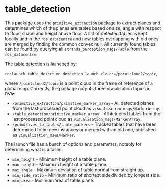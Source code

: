 table_detection
==============

This package uses the `primitive_extraction` package to extract planes and determines which of the planes are tables
based on size, angle with respect to floor, shape and height above floor. A list of detected tables is kept locally
and in the `ros_datacentre` and new tables overlapping with old ones are merged by finding the common convex hull.
All currently found tables can be found by querying all `strands_perception_msgs/Table` from the `ros_datacentre`.

The table detection is launched by:

`roslaunch table_detection detection.launch cloud:=/pointcloud2/topic`,

where `/pointcloud2/topic` is a point cloud in the frame of reference of a global map. Currently, the package outputs
three visualization topics in RViz:

* `/primitive_extraction/primitive_marker_array` - All detected planes from the last processed point cloud as `visualization_msgs/MarkerArray`.
* `/table_detection/primitive_marker_array` - All detected tables from the last processed point cloud as `visualization_msgs/MarkerArray`.
* `/primitives_to_tables/table_markers` - Tracked tables that have been determined to be new instances or merged with an old one, published as `visualization_msgs/Marker`.

The launch file has a bunch of options and parameters, notably for determining what is a table:

* `min_height` - Minimum height of a table plane.
* `max_height` - Maximum height of a table plane.
* `max_angle` - Maximum deviation of table normal from straight up.
* `min_side_ratio` - Minimum ratio of shortest side divided by longest side.
* `min_area` - Minimum area of table plane.
